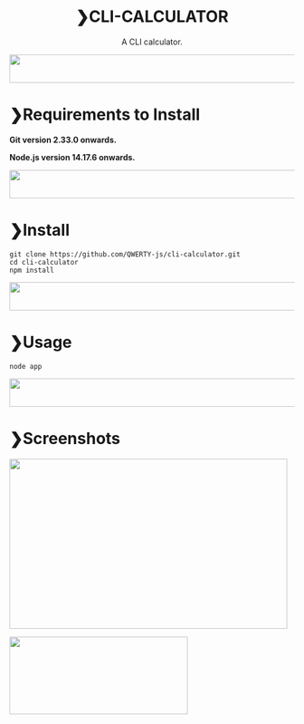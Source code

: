 <div align="center"><h1>❯CLI-CALCULATOR</h1></div>
<div align="center">A CLI calculator.</div>

<img src="https://media.discordapp.net/attachments/826271401832742953/883866354233516132/line.png?width=691&height=31" width="1100" height="50"></img>
# ❯Requirements to Install

**Git version 2.33.0 onwards.**

**Node.js version 14.17.6 onwards.**

<img src="https://media.discordapp.net/attachments/826271401832742953/883866354233516132/line.png?width=691&height=31" width="1100" height="50"></img>
# ❯Install

```shell
git clone https://github.com/QWERTY-js/cli-calculator.git
cd cli-calculator
npm install
```
<img src="https://media.discordapp.net/attachments/826271401832742953/883866354233516132/line.png?width=691&height=31" width="1100" height="50"></img>
# ❯Usage

```shell
node app

```
<img src="https://media.discordapp.net/attachments/826271401832742953/883866354233516132/line.png?width=691&height=31" width="1100" height="50"></img>
# ❯Screenshots
<img src="https://media.discordapp.net/attachments/826271401832742953/883872876778881054/unknown.png?width=491&height=237" width="491" height="300"></img>

<img src="https://media.discordapp.net/attachments/826271401832742953/883873082970886174/unknown.png?width=315&height=100" width="315" height="137"></img>

